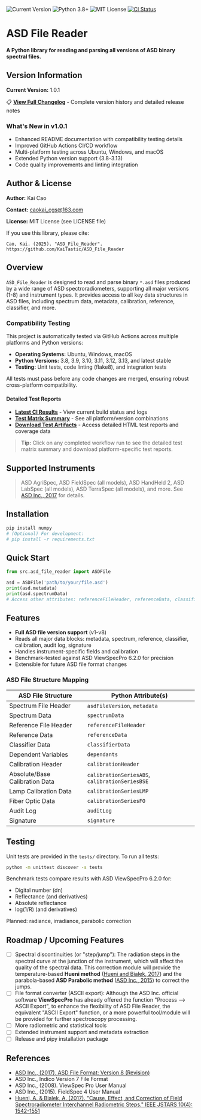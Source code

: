 <p align="left">
	<img src="https://img.shields.io/badge/version-1.0.1-orange.svg?style=flat-square" alt="Current Version">
	<img src="https://img.shields.io/badge/python-3.8%2B-blue.svg?style=flat-square" alt="Python 3.8+">
	<img src="https://img.shields.io/badge/license-MIT-green.svg?style=flat-square" alt="MIT License">
	<a href="https://github.com/KaiTastic/ASD_File_Reader/actions/workflows/python-package.yml">
		<img src="https://github.com/KaiTastic/ASD_File_Reader/actions/workflows/python-package.yml/badge.svg?branch=main" alt="CI Status">
	</a>
</p>

# ASD File Reader

**A Python library for reading and parsing all versions of ASD binary spectral files.**

## Version Information

**Current Version:** 1.0.1

📋 **[View Full Changelog](CHANGELOG.md)** - Complete version history and detailed release notes

### What's New in v1.0.1
- Enhanced README documentation with compatibility testing details
- Improved GitHub Actions CI/CD workflow
- Multi-platform testing across Ubuntu, Windows, and macOS
- Extended Python version support (3.8-3.13)
- Code quality improvements and linting integration

## Author & License

**Author:** Kai Cao

**Contact:** caokai_cgs@163.com

**License:** MIT License (see LICENSE file)

If you use this library, please cite:

```
Cao, Kai. (2025). "ASD_File_Reader". https://github.com/KaiTastic/ASD_File_Reader
```

## Overview

`ASD_File_Reader` is designed to read and parse binary `*.asd` files produced by a wide range of ASD spectroradiometers, supporting all major versions (1-8) and instrument types. It provides access to all key data structures in ASD files, including spectrum data, metadata, calibration, reference, classifier, and more.

### Compatibility Testing

This project is automatically tested via GitHub Actions across multiple platforms and Python versions:
- **Operating Systems:** Ubuntu, Windows, macOS
- **Python Versions:** 3.8, 3.9, 3.10, 3.11, 3.12, 3.13, and latest stable
- **Testing:** Unit tests, code linting (flake8), and integration tests

All tests must pass before any code changes are merged, ensuring robust cross-platform compatibility.

#### Detailed Test Reports
- **[Latest CI Results](https://github.com/KaiTastic/ASD_File_Reader/actions/workflows/python-package.yml)** - View current build status and logs
- **[Test Matrix Summary](https://github.com/KaiTastic/ASD_File_Reader/actions)** - See all platform/version combinations
- **[Download Test Artifacts](https://github.com/KaiTastic/ASD_File_Reader/actions)** - Access detailed HTML test reports and coverage data

> **Tip:** Click on any completed workflow run to see the detailed test matrix summary and download platform-specific test reports.

## Supported Instruments

> ASD AgriSpec, ASD FieldSpec (all models), ASD HandHeld 2, ASD LabSpec (all models), ASD TerraSpec (all models), and more. See [ASD Inc., 2017](https://www.malvernpanalytical.com/en/learn/knowledge-center/user-manuals/asd-file-format-v8) for details.

## Installation

```bash
pip install numpy
# (Optional) For development:
# pip install -r requirements.txt
```

## Quick Start

```python
from src.asd_file_reader import ASDFile

asd = ASDFile('path/to/your/file.asd')
print(asd.metadata)
print(asd.spectrumData)
# Access other attributes: referenceFileHeader, referenceData, classifierData, calibrationHeader, etc.
```

## Features

- **Full ASD file version support** (v1-v8)
- Reads all major data blocks: metadata, spectrum, reference, classifier, calibration, audit log, signature
- Handles instrument-specific fields and calibration
- Benchmark-tested against ASD ViewSpecPro 6.2.0 for precision
- Extensible for future ASD file format changes

### ASD File Structure Mapping

| ASD File Structure             | Python Attribute(s)                                |
| ------------------------------ | -------------------------------------------------- |
| Spectrum File Header           | `asdFileVersion`, `metadata`                   |
| Spectrum Data                  | `spectrumData`                                   |
| Reference File Header          | `referenceFileHeader`                            |
| Reference Data                 | `referenceData`                                  |
| Classifier Data                | `classifierData`                                 |
| Dependent Variables            | `dependants`                                     |
| Calibration Header             | `calibrationHeader`                              |
| Absolute/Base Calibration Data | `calibrationSeriesABS`, `calibrationSeriesBSE` |
| Lamp Calibration Data          | `calibrationSeriesLMP`                           |
| Fiber Optic Data               | `calibrationSeriesFO`                            |
| Audit Log                      | `auditLog`                                       |
| Signature                      | `signature`                                      |

## Testing

Unit tests are provided in the `tests/` directory. To run all tests:

```bash
python -m unittest discover -s tests
```

Benchmark tests compare results with ASD ViewSpecPro 6.2.0 for:

- Digital number (dn)
- Reflectance (and derivatives)
- Absolute reflectance
- log(1/R) (and derivatives)

Planned: radiance, irradiance, parabolic correction

## Roadmap / Upcoming Features

- [ ] Spectral discontinuities (or "step/jump"): The radiation steps in the spectral curve at the junction of the instrument, which will affect the quality of the spectral data. This correction module will provide the temperature-based **Hueni method** ([Hueni and Bialek, 2017]()) and the parabola-based **ASD Parabolic method** ([ASD Inc., 2015]()) to correct the jumps.
- [ ] File format converter (ASCII export): Although the ASD Inc. official software **ViewSpecPro** has already offered the function "Process --> ASCII Export", to enhance the flexibility of ASD File Reader, the equivalent "ASCII Export" function, or a more powerful tool/module will be provided for further spectroscopy processing.
- [ ] More radiometric and statistical tools
- [ ] Extended instrument support and metadata extraction
- [ ] Release and pipy installation package

## References

- [ASD Inc., (2017). ASD File Format: Version 8 (Revision)](https://www.malvernpanalytical.com/en/learn/knowledge-center/user-manuals/asd-file-format-v8)
- ASD Inc., Indico Version 7 File Format
- ASD Inc., (2008). ViewSpec Pro User Manual
- ASD Inc., (2015). FieldSpec 4 User Manual
- [Hueni, A. &amp; Bialek, A. (2017). &#34;Cause, Effect, and Correction of Field Spectroradiometer Interchannel Radiometric Steps.&#34; IEEE JSTARS 10(4): 1542-1551](https://ieeexplore.ieee.org/document/7819458)
